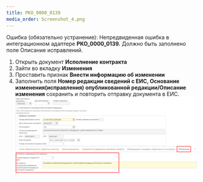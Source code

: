 ```yaml
---
title: PKO_0000_0139
media_order: Screenshot_4.png
---
```


Ошибка (обязательно устранение): Непредвиденная ошибка в интеграционном адаптере **PKO_0000_0139.** Должно быть заполнено поле Описание исправлений.
1. Открыть документ **Исполнение контракта**
2. Зайти во вкладку **Изменения**
3. Проставить признак **Внести информацию об изменении**
4. Заполнить поля **Номер редакции сведений с ЕИС, Основание изменения(исправления) опубликованной редакции/Описание изменения** сохранить и повторить отправку документа в ЕИС.
![Рисунок 1.](Screenshot_4.png?id=ris-1)